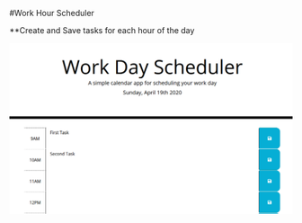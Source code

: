 #Work Hour Scheduler

**Create and Save tasks for each hour of the day

![Work Schedule Thumbnail](./images/thumbnail.png)
